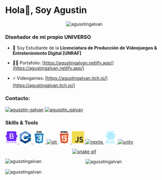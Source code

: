 <h1 align="left">Hola👋, Soy Agustin</h1>
<p align="center" > <img src="https://komarev.com/ghpvc/?username=agusstingalvan&label=Profile%20views&color=ff00d0&style=flat-square" alt="agusstingalvan" /> </p>
<h3 align="left">Diseñador de mi propio UNIVERSO</h3>

- 📄 Soy Estudiante de la **Licenciatura de Producción de Videojuegos & Entretenimiento Digital [UNRAF]**

- 👨‍💻 Portafolio: [https://agustingalvan.netlify.app/](https://agustingalvan.netlify.app/)

- ⚡ Videogames: [https://agustingalvan.itch.io/](https://agustingalvan.itch.io/)






<h3 align="left">Contacto:</h3>
<p align="left">
<a href="https://linkedin.com/in/agusstin-galvan" target="blank"><img align="center" src="https://raw.githubusercontent.com/rahuldkjain/github-profile-readme-generator/master/src/images/icons/Social/linked-in-alt.svg" alt="agusstin-galvan" height="30" width="40" /></a>
<a href="https://instagram.com/agusstin_galvan" target="blank"><img align="center" src="https://raw.githubusercontent.com/rahuldkjain/github-profile-readme-generator/master/src/images/icons/Social/instagram.svg" alt="agusstin_galvan" height="30" width="40" /></a>
</p>

<h3 align="left">Skills & Tools</h3>
<p align="left"> <a href="https://getbootstrap.com" target="_blank" rel="noreferrer"> <img src="https://raw.githubusercontent.com/devicons/devicon/master/icons/bootstrap/bootstrap-plain-wordmark.svg" alt="bootstrap" width="40" height="40"/> </a> <a href="https://www.w3schools.com/cpp/" target="_blank" rel="noreferrer"> <img src="https://raw.githubusercontent.com/devicons/devicon/master/icons/cplusplus/cplusplus-original.svg" alt="cplusplus" width="40" height="40"/> </a> <a href="https://www.w3schools.com/css/" target="_blank" rel="noreferrer"> <img src="https://raw.githubusercontent.com/devicons/devicon/master/icons/css3/css3-original-wordmark.svg" alt="css3" width="40" height="40"/> </a> <a href="https://git-scm.com/" target="_blank" rel="noreferrer"> <img src="https://www.vectorlogo.zone/logos/git-scm/git-scm-icon.svg" alt="git" width="40" height="40"/> </a> <a href="https://www.w3.org/html/" target="_blank" rel="noreferrer"> <img src="https://raw.githubusercontent.com/devicons/devicon/master/icons/html5/html5-original-wordmark.svg" alt="html5" width="40" height="40"/> </a> <a href="https://developer.mozilla.org/en-US/docs/Web/JavaScript" target="_blank" rel="noreferrer"> <img src="https://raw.githubusercontent.com/devicons/devicon/master/icons/javascript/javascript-original.svg" alt="javascript" width="40" height="40"/> </a> <a href="https://nextjs.org/" target="_blank" rel="noreferrer"> <img src="https://cdn.worldvectorlogo.com/logos/nextjs-2.svg" alt="nextjs" width="40" height="40"/> </a> <a href="https://reactjs.org/" target="_blank" rel="noreferrer"> <img src="https://raw.githubusercontent.com/devicons/devicon/master/icons/react/react-original-wordmark.svg" alt="react" width="40" height="40"/> </a> <a href="https://unity.com/" target="_blank" rel="noreferrer"> <img src="https://www.vectorlogo.zone/logos/unity3d/unity3d-icon.svg" alt="unity" width="40" height="40"/> </a> </p>
<p dir="auto" align="center"><a target="_blank" rel="noopener noreferrer" href="https://github.com/null3000/null3000/blob/output/github-contribution-grid-snake.svg"><img src="https://github.com/null3000/null3000/raw/output/github-contribution-grid-snake.svg" alt="snake gif" style="max-width: 100%;"></a></p>
<p align="center"><img align="left" src="https://github-readme-stats.vercel.app/api/top-langs?username=agusstingalvan&show_icons=true&theme=dracula&locale=en&layout=compact" alt="agusstingalvan" /></p>

<p align="center">&nbsp;&nbsp;<img align="center" src="https://github-readme-stats.vercel.app/api?username=agusstingalvan&show_icons=true&theme=dracula&locale=en" alt="agusstingalvan" /></p>

<p><img align="center" src="https://github-readme-streak-stats.herokuapp.com/?user=agusstingalvan&" alt="agusstingalvan" /></p>
